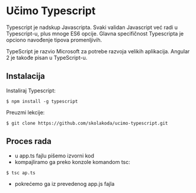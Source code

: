# Učimo Typescript

Typescript je nadskup Javascripta. Svaki validan Javascript već radi u Typescript-u, plus mnoge ES6 opcije. Glavna specifičnost Typescripta je opciono navođenje tipova promenljivih.

TypeScript je razvio Microsoft za potrebe razvoja velikih aplikacija. Angular 2 je takođe pisan u TypeScript-u.


## Instalacija

Instaliraj Typescript:
```
$ npm install -g typescript
```

Preuzmi lekcije:
```
$ git clone https://github.com/skolakoda/ucimo-typescript.git
```

## Proces rada

- u app.ts fajlu pišemo izvorni kod
- kompajliramo ga preko konzole komandom tsc:
```
$ tsc ap.ts
```
- pokrećemo ga iz prevedenog app.js fajla
